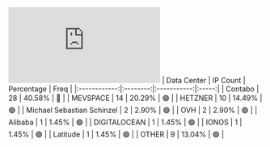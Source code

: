 ![Diagramm](https://github.com/111STAVR111/props/blob/main/Story/Decentralization/1/README.md)
| Data Center | IP Count | Percentage | Freq |
|:------------:|:--------:|:-----------:|:-----:|
| Contabo | 28 | 40.58% | 🔴 |
| MEVSPACE | 14 | 20.29% | 🟢 |
| HETZNER | 10 | 14.49% | 🟢 |
| Michael Sebastian Schinzel | 2 | 2.90% | 🟢 |
| OVH | 2 | 2.90% | 🟢 |
| Alibaba | 1 | 1.45% | 🟢 |
| DIGITALOCEAN | 1 | 1.45% | 🟢 |
| IONOS | 1 | 1.45% | 🟢 |
| Latitude | 1 | 1.45% | 🟢 |
| OTHER | 9 | 13.04% | 🟢 |